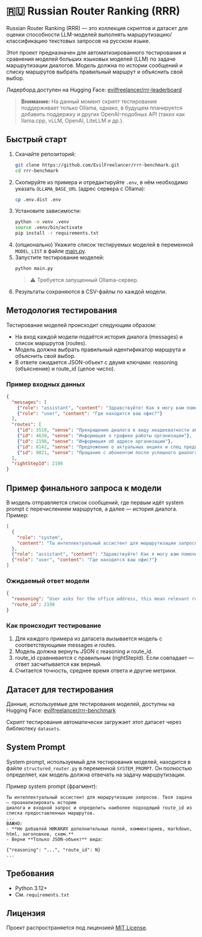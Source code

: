# 🇷🇺 Russian Router Ranking (RRR)

Russian Router Ranking (RRR) — это коллекция скриптов и датасет для оценки способности LLM-моделей выполнять маршрутизацию/классификацию
текстовых запросов на русском языке.

Этот проект предназначен для автоматизированного тестирования и сравнения моделей больших языковых моделей (LLM) по
задаче маршрутизации диалогов. Модель должна по истории сообщений и списку маршрутов выбрать правильный маршрут и
объяснить свой выбор.

Лидерборд доступен на Hugging Face: [evilfreelancer/rrr-leaderboard](https://huggingface.co/spaces/evilfreelancer/rrr-leaderboard)

> **Внимание:** На данный момент скрипт тестирования поддерживает только Ollama, однако, в будущем планируется добавить
> поддержку и других OpenAI-подобных API (таких как llama.cpp, vLLM, OpenAI, LiteLLM и др.).

## Быстрый старт

1. Скачайте репозиторий:
   ```bash
   git clone https://github.com/EvilFreelancer/rrr-benchmark.git
   cd rrr-benchmark
   ```
2. Скопируйте из примера и отредактируйте `.env`, в нём необходимо указать `OLLAMA_BASE_URL` (адрес сервера с Ollama):
   ```bash
   cp .env.dist .env
   ```
3. Установите зависимости:
   ```bash
   python -m venv .venv
   source .venv/bin/activate
   pip install -r requirements.txt
   ```
4. (опционально) Укажите список тестируемых моделей в переменной `MODEL_LIST` в файле [main.py](./main.py).
5. Запустите тестирование моделей:
   ```bash
   python main.py
   ```
   > ⚠️ Требуется запущенный Ollama-сервер.
6. Результаты сохраняются в CSV-файлы по каждой модели.

## Методология тестирования

Тестирование моделей происходит следующим образом:

- На вход каждой модели подаётся история диалога (messages) и список маршрутов (routes).
- Модель должна выбрать правильный идентификатор маршрута и объяснить свой выбор.
- В ответе ожидается JSON-объект с двумя ключами: reasoning (объяснение) и route_id (целое число).

### Пример входных данных

```json
{
  "messages": [
    {"role": "assistant", "content": "Здравствуйте! Как я могу вам помочь?"},
    {"role": "user", "content": "Где находится ваш офис?"}
  ],
  "routes": [
    {"id": 3519, "sense": "Прекращение диалога в виду неадекватности абонента"},
    {"id": 4630, "sense": "Информация о графике работы организации"},
    {"id": 2198, "sense": "Информация об адресе организации"},
    {"id": 8142, "sense": "Предложение о актуальных акциях и спец предложениях"},
    {"id": 9821, "sense": "Прощание с абонентом после успешного диалога"}
  ],
  "rightStepId": 2198
}
```

## Пример финального запроса к модели

В модель отправляется список сообщений, где первым идёт system prompt с перечислением маршрутов, а далее — история
диалога. Пример:

```json
[
  {
    "role": "system",
    "content": "Ты интеллектуальный ассистент для маршрутизации запросов...\n\nМаршруты:\n3519 - Прекращение диалога в виду неадекватности абонента\n4630 - Информация о графике работы организации\n2198 - Информация об адресе организации\n8142 - Предложение о актуальных акциях и спец предложениях\n9821 - Прощание с абонентом после успешного диалога"
  },
  {"role": "assistant", "content": "Здравствуйте! Как я могу вам помочь?"},
  {"role": "user", "content": "Где находится ваш офис?"}
]
```

### Ожидаемый ответ модели

```json
{
  "reasoning": "User asks for the office address, this mean relevant route is about address.",
  "route_id": 2198
}
```

### Как происходит тестирование

1. Для каждого примера из датасета вызывается модель с соответствующими messages и routes.
2. Модель должна вернуть JSON с reasoning и route_id.
3. route_id сравнивается с правильным (rightStepId). Если совпадает — ответ засчитывается как верный.
4. Считается точность, среднее время ответа и другие метрики.

## Датасет для тестирования

Данные, используемые для тестирования моделей, доступны на Hugging
Face: [evilfreelancer/rrr-benchmark](https://huggingface.co/datasets/evilfreelancer/rrr-benchmark)

Скрипт тестирования автоматически загружает этот датасет через библиотеку `datasets`.

## System Prompt

System prompt, используемый для тестирования моделей, находится в файле `structured_router.py` в переменной
`SYSTEM_PROMPT`. Он полностью определяет, как модель должна отвечать на задачу маршрутизации.

Пример system prompt (фрагмент):

```
Ты интеллектуальный ассистент для маршрутизации запросов. Твоя задача — проанализировать историю
диалога и входной запрос и определить наиболее подходящий route_id из списка предоставленных маршрутов.
...
ВАЖНО:
- **Не добавляй НИКАКИХ дополнительных полей, комментариев, markdown, html, заголовков, схем.**
- Верни **Только JSON-объект** вида:

{"reasoning": "...", "route_id": N}
...
```

## Требования

- Python 3.12+
- См. `requirements.txt`

## Лицензия

Проект распространяется под лицензией [MIT License](./LICENSE).
